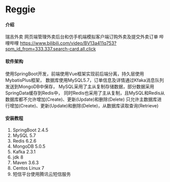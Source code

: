 # Reggie

#### 介绍
瑞吉外卖
网页端管理外卖后台和仿手机端模拟客户端订购外卖及提交外卖订单
哔哩哔哩 https://www.bilibili.com/video/BV13a411q753?spm_id_from=333.337.search-card.all.click

#### 软件架构
使用SpringBoot开发，前端使用Vue框架实现前后端分离，持久层使用MybatisPlus框架，
数据库使用MySQL5.7，订单信息及详情通过Kfaka消息队列发送到MongoDB中保存，
MySQL采用了主从复制存储数据，部分数据采用SpringData缓存到Redis中，
同时Redis也采用了主从复制，且MySQL和Redis从数据库都不允许增加(Create)、更新(Update)和删除(Delete)
只允许主数据库进行增加(Create)、更新(Update)和删除(Delete)，从数据库读取查询(Retrieve)

#### 安装教程
1. SpringBoot 2.4.5
2. MySQL 5.7
3. Redis 6.2.6
4. MongoDB 5.0.5
5. Kafka 2.3.1
6. jdk 8
7. Maven 3.6.3   
7. Centos Linux 7
8. 短信平台使用腾讯云短信服务

